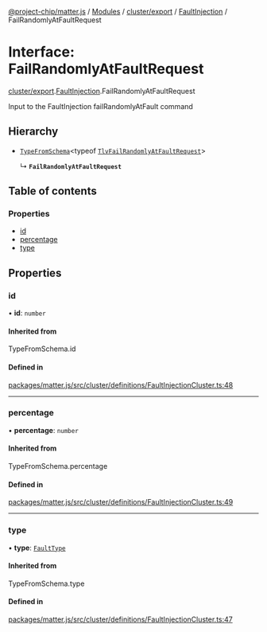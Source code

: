 [@project-chip/matter.js](../README.md) / [Modules](../modules.md) / [cluster/export](../modules/cluster_export.md) / [FaultInjection](../modules/cluster_export.FaultInjection.md) / FailRandomlyAtFaultRequest

# Interface: FailRandomlyAtFaultRequest

[cluster/export](../modules/cluster_export.md).[FaultInjection](../modules/cluster_export.FaultInjection.md).FailRandomlyAtFaultRequest

Input to the FaultInjection failRandomlyAtFault command

## Hierarchy

- [`TypeFromSchema`](../modules/tlv_export.md#typefromschema)\<typeof [`TlvFailRandomlyAtFaultRequest`](../modules/cluster_export.FaultInjection.md#tlvfailrandomlyatfaultrequest)\>

  ↳ **`FailRandomlyAtFaultRequest`**

## Table of contents

### Properties

- [id](cluster_export.FaultInjection.FailRandomlyAtFaultRequest.md#id)
- [percentage](cluster_export.FaultInjection.FailRandomlyAtFaultRequest.md#percentage)
- [type](cluster_export.FaultInjection.FailRandomlyAtFaultRequest.md#type)

## Properties

### id

• **id**: `number`

#### Inherited from

TypeFromSchema.id

#### Defined in

[packages/matter.js/src/cluster/definitions/FaultInjectionCluster.ts:48](https://github.com/project-chip/matter.js/blob/558e12c94a201592c28c7bc0743705360b3e5ca6/packages/matter.js/src/cluster/definitions/FaultInjectionCluster.ts#L48)

___

### percentage

• **percentage**: `number`

#### Inherited from

TypeFromSchema.percentage

#### Defined in

[packages/matter.js/src/cluster/definitions/FaultInjectionCluster.ts:49](https://github.com/project-chip/matter.js/blob/558e12c94a201592c28c7bc0743705360b3e5ca6/packages/matter.js/src/cluster/definitions/FaultInjectionCluster.ts#L49)

___

### type

• **type**: [`FaultType`](../enums/cluster_export.FaultInjection.FaultType.md)

#### Inherited from

TypeFromSchema.type

#### Defined in

[packages/matter.js/src/cluster/definitions/FaultInjectionCluster.ts:47](https://github.com/project-chip/matter.js/blob/558e12c94a201592c28c7bc0743705360b3e5ca6/packages/matter.js/src/cluster/definitions/FaultInjectionCluster.ts#L47)
